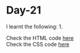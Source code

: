 # Day-21


I learnt the following:
1. 

Check the HTML code [here](./.html)  
Check the CSS code [here](./.css)